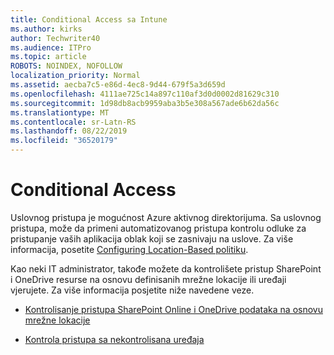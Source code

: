 ```yaml
---
title: Conditional Access sa Intune
ms.author: kirks
author: Techwriter40
ms.audience: ITPro
ms.topic: article
ROBOTS: NOINDEX, NOFOLLOW
localization_priority: Normal
ms.assetid: aecba7c5-e86d-4ec8-9d44-679f5a3d659d
ms.openlocfilehash: 4111ae725c14a897c110af3d0d0002d81629c310
ms.sourcegitcommit: 1d98db8acb9959aba3b5e308a567ade6b62da56c
ms.translationtype: MT
ms.contentlocale: sr-Latn-RS
ms.lasthandoff: 08/22/2019
ms.locfileid: "36520179"
---
```

# <a name="conditional-access"></a>Conditional Access

Uslovnog pristupa je mogućnost Azure aktivnog direktorijuma. Sa uslovnog pristupa, može da primeni automatizovanog pristupa kontrolu odluke za pristupanje vaših aplikacija oblak koji se zasnivaju na uslove. Za više informacija, posetite [Configuring Location-Based politiku](https://docs.microsoft.com/azure/active-directory/conditional-access/overview).

Kao neki IT administrator, takođe možete da kontrolišete pristup SharePoint i OneDrive resurse na osnovu definisanih mrežne lokacije ili uređaji vjerujete. Za više informacija posjetite niže navedene veze.

- [Kontrolisanje pristupa SharePoint Online i OneDrive podataka na osnovu mrežne lokacije](https://docs.microsoft.com/sharepoint/control-access-based-on-network-location)

- [Kontrola pristupa sa nekontrolisana uređaja](https://docs.microsoft.com/sharepoint/control-access-from-unmanaged-devices)

